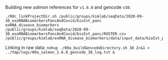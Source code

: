
Building new *salmon* references for `v1.6.0` and gencode `v38`:
```
./00c_linkProjectDir.sh /public/groups/kimlab/seqData/2020-09-30_exoRNABiomarkersPancAndCovid/bioIvt_panc
exRNA_disease_biomarkers
/public/groups/kimlab/seqData/2020-09-30_exoRNABiomarkersPancAndCovid/bioIvt_panc/ROSTER.csv
/public/groups/kimlab/exRNA_disease_biomarkers/data/input_data/bioIvt_panc
```

Linking in raw data:
```nohup ./00a_buildGencodeDirectory.sh 38 2>&1 > ../tmp/logs/00a_salmon_1.6.0_gencode_38_log.txt &```

